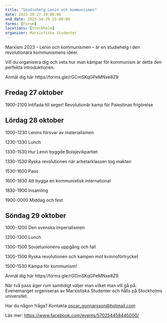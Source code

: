 ```yaml
---
title: "Studiehelg Lenin och kommunismen"
date: 2023-10-27 19:00:00
end_date: 2023-10-29 15:00:00
forms: [Forum]
locations: [Stockholm]
organizer: Marxistiska Studenter
---
```

Marxism 2023 – Lenin och kommunismen – är en studiehelg i den revolutionära kommunismens idéer.

Vill du organisera dig och veta hur man kämpar för kommunism är detta den perfekta introduktionen.

Anmäl dig här https//forms.gle/rGCmSKqGPeMNxe8Z9

## Fredag 27 oktober
1900-2100 Intifada till seger! Revolutionär kamp för Palestinas frigörelse

## Lördag 28 oktober
1000-1230 Lenins försvar av materialismen

1230-1330 Lunch

1330-1530 Hur Lenin byggde Bolsjevikpartiet

1330-1530 Ryska revolutionen när arbetarklassen tog makten

1530-1600 Paus

1600-1830 Att bygga en kommunistisk international

1830-1900 Insamling

1900-0000 Middag och fest

## Söndag 29 oktober
1000-1200 Den svenska imperialismen

1200-1300 Lunch

1300-1500 Sovjetunionens uppgång och fall

1300-1500 Ryska revolutionen och kampen mot kvinnoförtrycket

1500-1530 Kämpa för kommunism!

Anmäl dig här https//forms.gle/rGCmSKqGPeMNxe8Z9

När två pass äger rum samtidigt väljer man vilket man vill gå på. Evenemanget organiseras av Marxistiska Studenter och hålls på Stockholms universitet. 

Har du någon fråga? Kontakta oscar_gunnarsson@hotmail.com

Läs mer: https://www.facebook.com/events/570254458445000/
